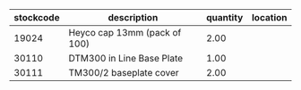 |stockcode|description|quantity|location|
|---------|-----------|--------|--------|
|19024|Heyco cap 13mm (pack of 100)|2.00||
|30110|DTM300 in Line Base Plate|1.00||
|30111|TM300/2 baseplate cover|2.00||
